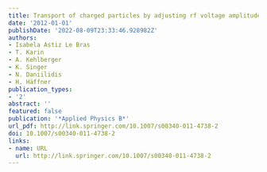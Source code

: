 ```yaml
---
title: Transport of charged particles by adjusting rf voltage amplitudes
date: '2012-01-01'
publishDate: '2022-08-09T23:33:46.928982Z'
authors:
- Isabela Astiz Le Bras
- T. Karin
- A. Kehlberger
- K. Singer
- N. Daniilidis
- H. Häffner
publication_types:
- '2'
abstract: ''
featured: false
publication: '*Applied Physics B*'
url_pdf: http://link.springer.com/10.1007/s00340-011-4738-2
doi: 10.1007/s00340-011-4738-2
links:
- name: URL
  url: http://link.springer.com/10.1007/s00340-011-4738-2
---
```


